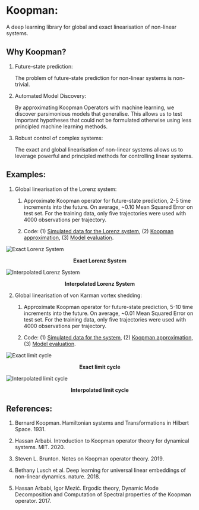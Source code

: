# Koopman:
A deep learning library for global and exact linearisation of non-linear systems.

## Why Koopman?

1. Future-state prediction:

    The problem of future-state prediction for non-linear systems is non-trivial.

2. Automated Model Discovery:

    By approximating Koopman Operators with machine learning, we discover parsimonious
    models that generalise. This allows us to test important hypotheses that could
    not be formulated otherwise using less principled machine learning methods.

3. Robust control of complex systems:

    The exact and global linearisation of non-linear systems allows us to leverage
    powerful and principled methods for controlling linear systems.

## Examples:

1. Global linearisation of the Lorenz system:

    1. Approximate Koopman operator for future-state prediction, 2-5 time increments into the future. On average, ~0.10 Mean Squared Error on test set. For the training data, only five trajectories were used with 4000 observations per trajectory.

    2. Code: (1) [Simulated data for the Lorenz system](https://github.com/AidanRocke/Koopman/blob/main/Lorenz_system/simulated_data.py), (2) [Koopman approximation](https://github.com/AidanRocke/Koopman/blob/main/Lorenz_system/koopman_approximation.py), (3) [Model evaluation](https://github.com/AidanRocke/Koopman/blob/main/Lorenz_system/model_evaluation.py).

![Exact Lorenz System](https://raw.githubusercontent.com/AidanRocke/Koopman/main/Lorenz_system/images/exact_lorenz.png)
<figcaption align = "center"><b>Exact Lorenz System</b></figcaption>

![Interpolated Lorenz System](https://raw.githubusercontent.com/AidanRocke/Koopman/main/Lorenz_system/images/approximate_lorenz.png)
<figcaption align = "center"><b>Interpolated Lorenz System</b></figcaption>

2. Global linearisation of von Karman vortex shedding:

    1. Approximate Koopman operator for future-state prediction, 5-10 time increments into the future. On average, ~0.01 Mean Squared Error on test set. For the training data, only five trajectories were used with 4000 observations per trajectory.

    2. Code: (1) [Simulated data for the system](https://github.com/AidanRocke/Koopman/blob/main/von_karman/simulated_data.py), (2) [Koopman approximation](https://github.com/AidanRocke/Koopman/blob/main/von_karman/koopman_approximation.py), (3) [Model evaluation](https://github.com/AidanRocke/Koopman/blob/main/von_karman/model_evaluation.py).

![Exact limit cycle](https://raw.githubusercontent.com/AidanRocke/Koopman/main/von_karman/images/exact_von_karman.png)
<figcaption align = "center"><b>Exact limit cycle</b></figcaption>

![Interpolated limit cycle](https://raw.githubusercontent.com/AidanRocke/Koopman/main/von_karman/images/interpolated_von_karman.png)
<figcaption align = "center"><b>Interpolated limit cycle</b></figcaption>

## References:

1. Bernard Koopman. Hamiltonian systems and Transformations in Hilbert Space. 1931.

2. Hassan Arbabi. Introduction to Koopman operator theory for dynamical systems. MIT. 2020.

3. Steven L. Brunton. Notes on Koopman operator theory. 2019.

4. Bethany Lusch et al. Deep learning for universal linear embeddings of non-linear dynamics. nature. 2018.

5. Hassan Arbabi, Igor Mezić. Ergodic theory, Dynamic Mode Decomposition and Computation of Spectral properties of the Koopman operator. 2017.  
